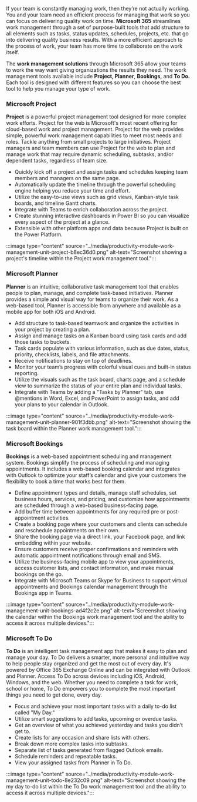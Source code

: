 If your team is constantly managing work, then they’re not actually working. You and your team need an efficient process for managing that work so you can focus on delivering quality work on time. **Microsoft 365** streamlines work management through a set of purpose-built tools that add structure to all elements such as tasks, status updates, schedules, projects, etc. that go into delivering quality business results. With a more efficient approach to the process of work, your team has more time to collaborate on the work itself.

The **work management solutions** through Microsoft 365 allow your teams to work the way want giving organizations the results they need. The work management tools available include **Project, Planner**, **Bookings,** and **To Do.** Each tool is designed with different features so you can choose the best tool to help you manage your type of work.

### Microsoft Project

**Project** is a powerful project management tool designed for more complex work efforts. Project for the web is Microsoft's most recent offering for cloud-based work and project management. Project for the web provides simple, powerful work management capabilities to meet most needs and roles. Tackle anything from small projects to large initiatives. Project managers and team members can use Project for the web to plan and manage work that may require dynamic scheduling, subtasks, and/or dependent tasks, regardless of team size.

 -  Quickly kick off a project and assign tasks and schedules keeping team members and managers on the same page.
 -  Automatically update the timeline through the powerful scheduling engine helping you reduce your time and effort.
 -  Utilize the easy-to-use views such as grid views, Kanban-style task boards, and timeline Gantt charts.
 -  Integrate with Teams to enrich collaboration across the project.
 -  Create stunning interactive dashboards in Power BI so you can visualize every aspect of the project at a glance.
 -  Extensible with other platform apps and data because Project is built on the Power Platform.

:::image type="content" source="../media/productivity-module-work-management-unit-project-b8ec36d0.png" alt-text="Screenshot showing a project's timeline within the Project work management tool.":::


### Microsoft Planner

**Planner** is an intuitive, collaborative task management tool that enables people to plan, manage, and complete task-based initiatives. Planner provides a simple and visual way for teams to organize their work. As a web-based tool, Planner is accessible from anywhere and available as a mobile app for both iOS and Android.

 -  Add structure to task-based teamwork and organize the activities in your project by creating a plan.
 -  Assign and manage tasks on a Kanban board using task cards and add those tasks to buckets.
 -  Task cards populate with various information, such as due dates, status, priority, checklists, labels, and file attachments.
 -  Receive notifications to stay on top of deadlines.
 -  Monitor your team’s progress with colorful visual cues and built-in status reporting.
 -  Utilize the visuals such as the task board, charts page, and a schedule view to summarize the status of your entire plan and individual tasks.
 -  Integrate with Teams by adding a "Tasks by Planner" tab, use @mentions in Word, Excel, and PowerPoint to assign tasks, and add your plans to your calendar in Outlook.

:::image type="content" source="../media/productivity-module-work-management-unit-planner-901f3dbb.png" alt-text="Screenshot showing the task board within the Planner work management tool.":::


### Microsoft Bookings

**Bookings** is a web-based appointment scheduling and management system. Bookings simplify the process of scheduling and managing appointments. It includes a web-based booking calendar and integrates with Outlook to optimize your staff’s calendar and give your customers the flexibility to book a time that works best for them.

 -  Define appointment types and details, manage staff schedules, set business hours, services, and pricing, and customize how appointments are scheduled through a web-based business-facing page.
 -  Add buffer time between appointments for any required pre or post-appointment activities.
 -  Create a booking page where your customers and clients can schedule and reschedule appointments on their own.
 -  Share the booking page via a direct link, your Facebook page, and link embedding within your website.
 -  Ensure customers receive proper confirmations and reminders with automatic appointment notifications through email and SMS.
 -  Utilize the business-facing mobile app to view your appointments, access customer lists, and contact information, and make manual bookings on the go.
 -  Integrate with Microsoft Teams or Skype for Business to support virtual appointments and Bookings calendar management through the Bookings app in Teams.

:::image type="content" source="../media/productivity-module-work-management-unit-bookings-ad4f2c2e.png" alt-text="Screenshot showing the calendar within the Bookings work management tool and the ability to access it across multiple devices.":::


### Microsoft To Do

**To Do** is an intelligent task management app that makes it easy to plan and manage your day. To Do delivers a smarter, more personal and intuitive way to help people stay organized and get the most out of every day. It's powered by Office 365 Exchange Online and can be integrated with Outlook and Planner. Access To Do across devices including iOS, Android, Windows, and the web. Whether you need to complete a task for work, school or home, To Do empowers you to complete the most important things you need to get done, every day.

 -  Focus and achieve your most important tasks with a daily to-do list called "My Day."
 -  Utilize smart suggestions to add tasks, upcoming or overdue tasks.
 -  Get an overview of what you achieved yesterday and tasks you didn’t get to.
 -  Create lists for any occasion and share lists with others.
 -  Break down more complex tasks into subtasks.
 -  Separate list of tasks generated from flagged Outlook emails.
 -  Schedule reminders and repeatable tasks.
 -  View your assigned tasks from Planner in To Do.

:::image type="content" source="../media/productivity-module-work-management-unit-todo-8e232c09.png" alt-text="Screenshot showing the my day to-do list within the To Do work management tool and the ability to access it across multiple devices.":::
